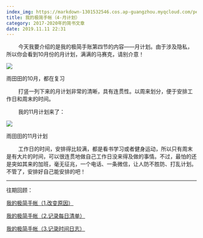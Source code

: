 ```yaml
---
index_img: https://markdown-1301532546.cos.ap-guangzhou.myqcloud.com/peipei_blog/20210921150109.jpeg
title: 我的极简手帐（4-月计划）
category: 2017-2020年的简书文章
date: 2019.11.11 22:31
---
```


        今天我要介绍的是我的极简手账第四节的内容——月计划。由于涉及隐私，所以你会看到10月份的月计划，满满的马赛克，请别介意！

![](https://markdown-1301532546.cos.ap-guangzhou.myqcloud.com/peipei_blog/20210921150109.jpeg)  

雨田田的10月，都在复习

        打竖一列下来的月计划非常的清晰，具有连贯性。以周来划分，便于安排工作日和周末的时间。

        我的11月计划来了：

![](https://markdown-1301532546.cos.ap-guangzhou.myqcloud.com/peipei_blog/20210921150112.jpeg)  

雨田田的11月计划

        工作日的时间，安排得比较满，都是看书学习或者健身运动，所以只有周末是有大片的时间，可以很连贯地做自己工作日没来得及做的事情。不过，最怕的还是突如其来的加班，毫无征兆，一个电话、一条微信，让人防不胜防、打乱计划。不管了，安排好自己能安排的吧！

  

---

往期回顾：

[我的极简手帐（1.改变原因）](https://peipei.wingogo.tk/2019/08/02/%E6%88%91%E7%9A%84%E6%9E%81%E7%AE%80%E6%89%8B%E5%B8%90%EF%BC%881-%E6%94%B9%E5%8F%98%E5%8E%9F%E5%9B%A0%EF%BC%89/)

[我的极简手帐（2.记录每日清单）](https://peipei.wingogo.tk/2019/08/18/%E6%88%91%E7%9A%84%E6%9E%81%E7%AE%80%E6%89%8B%E5%B8%90%EF%BC%882-%E8%AE%B0%E5%BD%95%E6%AF%8F%E6%97%A5%E6%B8%85%E5%8D%95%EF%BC%89/)

[我的极简手帐（3.记录时间日志）](https://peipei.wingogo.tk/2019/08/18/%E6%88%91%E7%9A%84%E6%9E%81%E7%AE%80%E6%89%8B%E5%B8%90%EF%BC%883-%E8%AE%B0%E5%BD%95%E6%97%B6%E9%97%B4%E6%97%A5%E5%BF%97%EF%BC%89/)